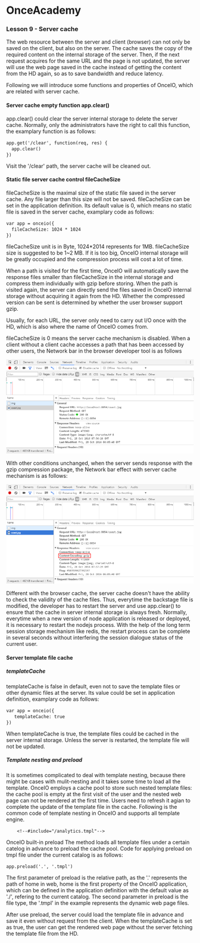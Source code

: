 # OnceAcademy
### Lesson 9 - Server cache   
 
The web resource between the server and client (browser) can not only be saved on the client, but also on the server. The cache saves the copy of the required content on the internal storage of the server. Then, if the next request acquires for the same URL and the page is not updated, the server will use the web page saved in the cache instead of getting the content from the HD again, so as to save bandwidth and reduce latency.
 
Following we will introduce some functions and properties of OnceIO, which are related with server cache.

#### Server cache empty function app.clear()

app.clear()  could clear the server internal storage to delete the server cache. Normally, only the administrators have the right to call this function, the examplary function is as follows:

    app.get('/clear', function(req, res) {
      app.clear()
    }) 
 
Visit the '/clear' path, the server cache will be cleaned out.
 
#### Static file server cache control fileCacheSize

fileCacheSize is the maximal size of the static file saved in the server cache. Any file larger than this size will not be saved. fileCacheSize can be set in the application definition. Its default value is 0, which means no static file is saved in the server cache, examplary code as follows:

    var app = onceio({
      fileCacheSize: 1024 * 1024
    })
 
fileCacheSize unit is in Byte, 1024*2014 represents for 1MB. fileCacheSize size is suggested to be 1~2 MB. If it is too big, OnceIO internal storage will be greatly occupied and the compression process will cost a lot of time.  
  
When a path is visited for the first time, OnceIO will automatically save the response files smaller than fileCacheSize in the internal storage and compress them individually with gzip before storing. When the path is visited again, the server can directly send the files saved in OnceIO internal storage without acquiring it again from the HD. Whether the compressed version can be sent is determined by whether the user browser support gzip.

Usually, for each URL, the server only need to carry out I/O once with the HD, which is also where the name of OnceIO comes from.

fileCacheSize is 0 means the server cache mechanism is disabled. When a client without a client cache accesses a path that has been accessed by other users, the Network bar in the browser developer tool is as follows   
  
![Network bar effect without using server cache mechanism][1]
   
With other conditions unchanged, when the server sends response with the gzip compression package, the Network bar effect with server cache mechanism is as follows:

![Network bar effect with server cache mechanism][2]  

Different with the browser cache, the server cache doesn't have the ability to check the validity of the cache files. Thus, everytime the backstage file is modified, the developer has to restart the server and use app.clear() to ensure that the cache in server internal storage is always fresh. Normally, everytime when a new version of node application is released or deployed, it is necessary to restart the nodejs process. With the help of the long term session storage mechanism like redis, the restart process can be complete in several seconds without interfering the session dialogue status of the current user.

#### Server template file cache

##### templateCache

templateCache is false in default, even not to save the template files or other dynamic files at the server. Its value could be set in application definition, examplary code as follows:

    var app = onceio({
       templateCache: true
    })

When templateCache is true, the template files could be cached in the server internal storage. Unless the server is restarted, the template file will not be updated.
 
##### Template nesting and preload

It is sometimes complicated to deal with template nesting, because there might be cases with mulit-nesting and it takes some time to load all the template. OnceIO employs a cache pool to store such nested template files: the cache pool is empty at the first visit of the user and the nested web page can not be rendered at the first time. Users need to refresh it agian to complete the update of the template file in the cache. Following is the common code of template nesting in OnceIO and supports all template engine.

        <!--#include="/analytics.tmpl"-->
  
OnceIO built-in preload
The method loads all template files under a certain catelog in advance to preload the cache pool. Code for applying preload on tmpl file under the current catalog is as follows:


	app.preload('.', '.tmpl')

The first parameter of preload is the relative path, as the '.' represents the path of home in web, home is the first property of the OnceIO application, which can be defined in the application definition with the default value as './', refering to the current catalog. The second parameter in preload is the file type, the '.tmpl' in the example represents the dynamic web page files.

After use preload, the server could load the template file in advance and save it even without request from the client. When the templateCache is set as true, the user can get the rendered web page without the server fetching the template file from the HD.
  




[1]: https://raw.githubusercontent.com/OnceDoc/images/gh-pages/OnceAcademy/cache/no_fileCacheSize_browser_network.png
[2]: https://raw.githubusercontent.com/OnceDoc/images/gh-pages/OnceAcademy/cache/fileCacheSize_set_browser_network.png
